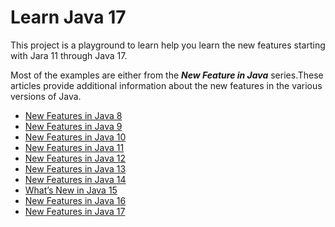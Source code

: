 # Learn Java 17
This project is a playground to learn help you learn the new features starting with Jara 11 through Java 17.

Most of the examples are either from the ***New Feature in Java*** series.These articles provide additional information about the new features in the various versions of Java.

* [New Features in Java 8](https://www.baeldung.com/java-8-new-features)
* [New Features in Java 9](https://www.baeldung.com/new-java-9)
* [New Features in Java 10](https://www.baeldung.com/java-10-overview)
* [New Features in Java 11](https://www.baeldung.com/java-11-new-features)
* [New Features in Java 12](https://www.baeldung.com/java-12-new-features)
* [New Features in Java 13](https://www.baeldung.com/java-13-new-features)
* [New Features in Java 14](https://www.baeldung.com/java-14-new-features)
* [What’s New in Java 15](https://www.baeldung.com/java-15-new)
* [New Features in Java 16](https://www.baeldung.com/java-16-new-features)
* [New Features in Java 17](https://www.baeldung.com/java-17-new-features)
